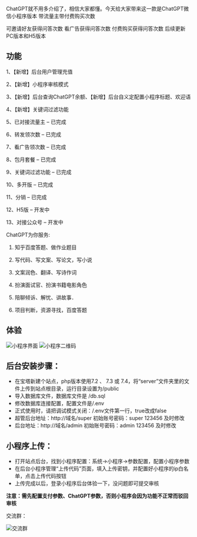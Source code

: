 ChatGPT就不用多介绍了，相信大家都懂。今天给大家带来这一款是ChatGPT微信小程序版本 带流量主带付费购买次数

可邀请好友获得问答次数 看广告获得问答次数 付费购买获得问答次数 后续更新PC版本和H5版本 

## 功能
1、【新增】后台用户管理充值

2、【新增】小程序审核模式

3、【新增】后台查询ChatGPT余额、【新增】后台自义定配置小程序标题、欢迎语

4、【新增】关键词过滤功能

5、已对接流量主 – 已完成

6、转发领次数 – 已完成

7、看广告领次数 – 已完成

8、包月套餐 – 已完成

9、关键词过滤功能 – 已完成

10、多开版 – 已完成

11、分销 – 已完成

12、H5版 – 开发中

13、对接公众号 – 开发中


ChatGPT为你服务:

1. 知乎百度答题、做作业题目

2. 写代码、写文案、写论文，写小说

3. 文案润色、翻译、写诗作词

4. 扮演面试官、扮演书籍电影角色

5. 陪聊倾诉、解忧、讲故事．

6. 项目判断，资源寻找，百度答题

## 体验

[]()

![小程序界面](https://i.328888.xyz/2023/03/15/JG87C.png "小程序界面")
![小程序二维码](https://i.328888.xyz/2023/03/15/JGrtX.jpeg "小程序二维码")
## 后台安装步骤：

- 在宝塔新建个站点，php版本使用7.2 、 7.3 或 7.4，将“server”文件夹里的文件上传到站点根目录，运行目录设置为/public
- 导入数据库文件，数据库文件是 /db.sql
- 修改数据库连接配置，配置文件是/.env
- 正式使用时，请把调试模式关闭：/.env文件第一行，true改成false
- 超管后台地址：http://域名/super  初始账号密码：super  123456   及时修改
- 后台地址：http://域名/admin  初始账号密码：admin  123456   及时修改

## 小程序上传：

- 打开站点后台，找到小程序配置：系统->小程序->参数配置，配置小程序参数
- 在后台小程序管理“上传代码”页面，填入上传密钥，并配置好小程序的ip白名单，点击上传代码按钮
- 上传完成以后，登录小程序后台体验一下，没问题即可提交审核

**注意：需先配置支付参数、ChatGPT参数，否则小程序会因为功能不正常而驳回审核**

交流群：

![交流群](https://i.328888.xyz/2023/03/16/KFPHL.jpeg)
